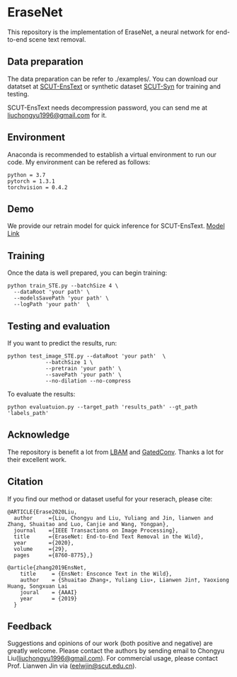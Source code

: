 # EraseNet

This repository is the implementation of EraseNet, a neural network for end-to-end scene text removal.


## Data preparation

The data preparation can be refer to ./examples/. You can download our datatset at [SCUT-EnsText](https://github.com/HCIILAB/SCUT-EnsText) or synthetic dataset [SCUT-Syn](https://github.com/HCIILAB/Scene-Text-Removal) for training and testing. 

SCUT-EnsText needs decompression password, you can send me at [liuchongyu1996@gmail.com](mailto:liuchongyu1996@gmail.com) for it.

## Environment

Anaconda is recommended to establish a virtual environment to run our code. My environment can be refered as follows:
```
python = 3.7
pytorch = 1.3.1
torchvision = 0.4.2
```

## Demo

We provide our retrain model for quick inference for SCUT-EnsText. [Model Link](https://drive.google.com/file/d/1scrtQ2GFvKjjoGEqbKxpOMn37mJmXsFd/view)

## Training

Once the data is well prepared, you can begin training:
```
python train_STE.py --batchSize 4 \
  --dataRoot 'your path' \
  --modelsSavePath 'your path' \
  --logPath 'your path'  \
```

## Testing and evaluation

If you want to predict the results, run:

```
python test_image_STE.py --dataRoot 'your path'  \
            --batchSize 1 \
            --pretrain 'your path' \
            --savePath 'your path' \
            --no-dilation --no-compress
```

To evaluate the results:
```
python evaluatuion.py --target_path 'results_path' --gt_path 'labels_path'
```



## Acknowledge

The repository is benefit a lot from [LBAM](https://github.com/Vious/LBAM_Pytorch) and [GatedConv](https://github.com/avalonstrel/GatedConvolution_pytorch). Thanks a lot for their excellent work.

## Citation
If you find our method or dataset useful for your reserach, please cite:
```
@ARTICLE{Erase2020Liu,
  author     ={Liu, Chongyu and Liu, Yuliang and Jin, lianwen and Zhang, Shuaitao and Luo, Canjie and Wang, Yongpan},
  journal    ={IEEE Transactions on Image Processing},
  title      ={EraseNet: End-to-End Text Removal in the Wild},
  year       ={2020},
  volume     ={29},
  pages      ={8760-8775},}

@article{zhang2019EnsNet,
    title     = {EnsNet: Ensconce Text in the Wild},
    author    = {Shuaitao Zhang∗, Yuliang Liu∗, Lianwen Jin†, Yaoxiong Huang, Songxuan Lai
    joural    = {AAAI}
    year      = {2019}
  }
```

## Feedback
Suggestions and opinions of our work (both positive and negative) are greatly welcome. Please contact the authors by sending email to Chongyu Liu([liuchongyu1996@gmail.com](mailto:liuchongyu1996@gmail.com)). For commercial usage, please contact Prof. Lianwen Jin via ([eelwjin@scut.edu.cn](mailto:eelwjin@scut.edu.cn)).
